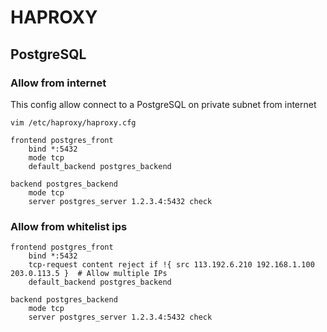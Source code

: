 # HAPROXY

## PostgreSQL
### Allow from internet
This config allow connect to a PostgreSQL on private subnet from internet
```
vim /etc/haproxy/haproxy.cfg
```
```
frontend postgres_front
    bind *:5432
    mode tcp
    default_backend postgres_backend

backend postgres_backend
    mode tcp
    server postgres_server 1.2.3.4:5432 check
```

### Allow from whitelist ips
```
frontend postgres_front
    bind *:5432
    tcp-request content reject if !{ src 113.192.6.210 192.168.1.100 203.0.113.5 }  # Allow multiple IPs
    default_backend postgres_backend

backend postgres_backend
    mode tcp
    server postgres_server 1.2.3.4:5432 check
```
